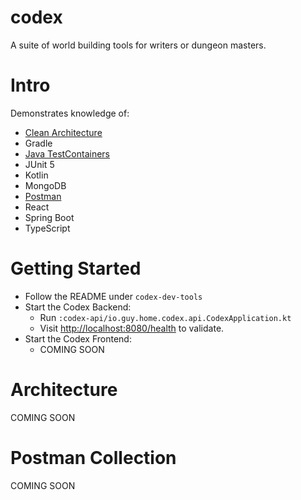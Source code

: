 # codex
A suite of world building tools for writers or dungeon masters.

# Intro
Demonstrates knowledge of:
- [Clean Architecture](https://blog.cleancoder.com/uncle-bob/2012/08/13/the-clean-architecture.html)
- Gradle
- [Java TestContainers](https://java.testcontainers.org/)
- JUnit 5
- Kotlin
- MongoDB
- [Postman](https://www.postman.com/product/what-is-postman/)
- React
- Spring Boot
- TypeScript

# Getting Started
- Follow the README under `codex-dev-tools`
- Start the Codex Backend:
  - Run `:codex-api/io.guy.home.codex.api.CodexApplication.kt`
  - Visit [http://localhost:8080/health](http://localhost:8080/health) to validate.
- Start the Codex Frontend:
  - COMING SOON

# Architecture
COMING SOON

# Postman Collection
COMING SOON